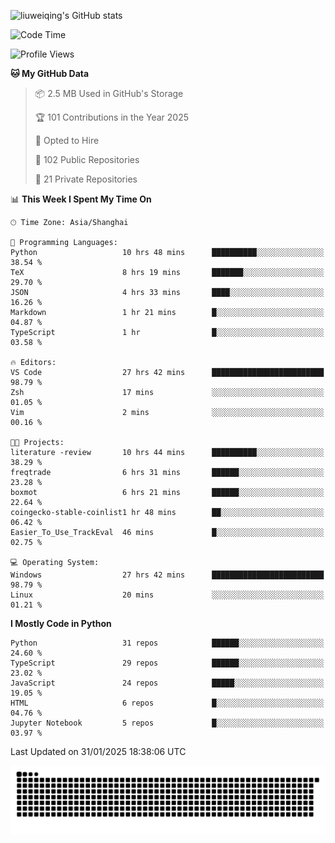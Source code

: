 ![liuweiqing's GitHub stats](https://github-readme-stats.vercel.app/api?username=14790897&show_icons=true&locale=cn&include_all_commits=true&count_private=true)

<!--START_SECTION:waka-->
![Code Time](http://img.shields.io/badge/Code%20Time-1%2C888%20hrs%2054%20mins-blue)

![Profile Views](http://img.shields.io/badge/Profile%20Views-14-blue)

**🐱 My GitHub Data** 

> 📦 2.5 MB Used in GitHub's Storage 
 > 
> 🏆 101 Contributions in the Year 2025
 > 
> 💼 Opted to Hire
 > 
> 📜 102 Public Repositories 
 > 
> 🔑 21 Private Repositories 
 > 
📊 **This Week I Spent My Time On** 

```text
🕑︎ Time Zone: Asia/Shanghai

💬 Programming Languages: 
Python                   10 hrs 48 mins      ██████████░░░░░░░░░░░░░░░   38.54 % 
TeX                      8 hrs 19 mins       ███████░░░░░░░░░░░░░░░░░░   29.70 % 
JSON                     4 hrs 33 mins       ████░░░░░░░░░░░░░░░░░░░░░   16.26 % 
Markdown                 1 hr 21 mins        █░░░░░░░░░░░░░░░░░░░░░░░░   04.87 % 
TypeScript               1 hr                █░░░░░░░░░░░░░░░░░░░░░░░░   03.58 % 

🔥 Editors: 
VS Code                  27 hrs 42 mins      █████████████████████████   98.79 % 
Zsh                      17 mins             ░░░░░░░░░░░░░░░░░░░░░░░░░   01.05 % 
Vim                      2 mins              ░░░░░░░░░░░░░░░░░░░░░░░░░   00.16 % 

🐱‍💻 Projects: 
literature -review       10 hrs 44 mins      ██████████░░░░░░░░░░░░░░░   38.29 % 
freqtrade                6 hrs 31 mins       ██████░░░░░░░░░░░░░░░░░░░   23.28 % 
boxmot                   6 hrs 21 mins       ██████░░░░░░░░░░░░░░░░░░░   22.64 % 
coingecko-stable-coinlist1 hr 48 mins        ██░░░░░░░░░░░░░░░░░░░░░░░   06.42 % 
Easier_To_Use_TrackEval  46 mins             █░░░░░░░░░░░░░░░░░░░░░░░░   02.75 % 

💻 Operating System: 
Windows                  27 hrs 42 mins      █████████████████████████   98.79 % 
Linux                    20 mins             ░░░░░░░░░░░░░░░░░░░░░░░░░   01.21 % 
```

**I Mostly Code in Python** 

```text
Python                   31 repos            ██████░░░░░░░░░░░░░░░░░░░   24.60 % 
TypeScript               29 repos            ██████░░░░░░░░░░░░░░░░░░░   23.02 % 
JavaScript               24 repos            █████░░░░░░░░░░░░░░░░░░░░   19.05 % 
HTML                     6 repos             █░░░░░░░░░░░░░░░░░░░░░░░░   04.76 % 
Jupyter Notebook         5 repos             █░░░░░░░░░░░░░░░░░░░░░░░░   03.97 % 
```




 Last Updated on 31/01/2025 18:38:06 UTC
<!--END_SECTION:waka-->

<picture>
  <source media="(prefers-color-scheme: dark)" srcset="https://raw.githubusercontent.com/14790897/14790897/output/github-contribution-grid-snake-dark.svg" />
  <source media="(prefers-color-scheme: light)" srcset="https://raw.githubusercontent.com/14790897/14790897/output/github-contribution-grid-snake.svg" />
  <img alt="github-snake" src="https://raw.githubusercontent.com/14790897/14790897/output/github-contribution-grid-snake.svg" />
</picture>
